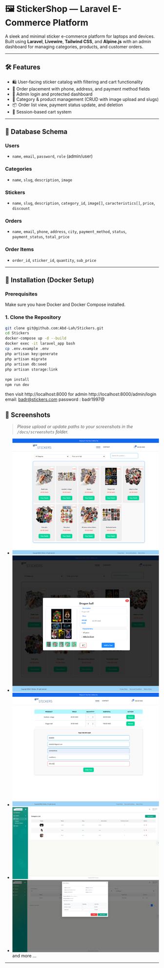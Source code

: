# 🖼️ StickerShop — Laravel E-Commerce Platform

A sleek and minimal sticker e-commerce platform for laptops and devices. Built using **Laravel**, **Livewire**, **Tailwind CSS**, and **Alpine.js** with an admin dashboard for managing categories, products, and customer orders.

---



## 🛠️ Features

- 🛍️ User-facing sticker catalog with filtering and cart functionality
- 🧾 Order placement with phone, address, and payment method fields
- 🔐 Admin login and protected dashboard
- 📂 Category & product management (CRUD with image upload and slugs)
- 📦 Order list view, payment status update, and deletion
- 🛒 Session-based cart system

---

## 🧱 Database Schema

### Users
- `name`, `email`, `password`, `role` (admin/user)

### Categories
- `name`, `slug`, `description`, `image`

### Stickers
- `name`, `slug`, `description`, `category_id`, `image[]`, `caracteristics[]`, `price`, `discount`

### Orders
- `name`, `email`, `phone`, `address`, `city`, `payment_method`, `status`, `payment_status`, `total_price`

### Order Items
- `order_id`, `sticker_id`, `quantity`, `sub_price`

---

## 🚀 Installation (Docker Setup)

### Prerequisites
Make sure you have Docker and Docker Compose installed.

### 1. Clone the Repository

```bash
git clone git@github.com:Abd-Lah/Stickers.git
cd Stickers
docker-compose up -d --build
docker exec -it laravel_app bash
cp .env.example .env
php artisan key:generate
php artisan migrate
php artisan db:seed
php artisan storage:link

npm install
npm run dev
```
then visit http://localhost:8000
for admin http://localhost:8000/admin/login
email: badr@stickers.com
password : badr1997@

## 📸 Screenshots

> _Please upload or update paths to your screenshots in the `/docs/screenshots` folder._

- ![Homepage](./public/assets/demo/1.png)
- ![view product](./public/assets/demo/2.png)
- ![cart](./public/assets/demo/3.png)
- ![admin](./public/assets/demo/7.png)
- ![Order List](./public/assets/demo/9.png)
  and more ...
---
